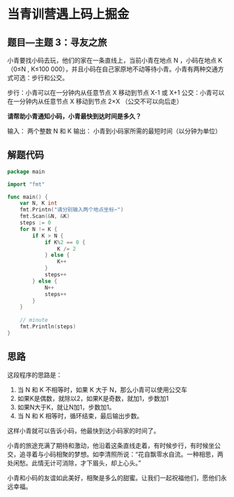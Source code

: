 
# 当青训营遇上码上掘金



## 题目—主题 3：寻友之旅

小青要找小码去玩，他们的家在一条直线上，当前小青在地点 N ，小码在地点 K （0≤N , K≤100 000），并且小码在自己家原地不动等待小青。小青有两种交通方式可选：步行和公交。

 步行：小青可以在一分钟内从任意节点 X 移动到节点 X-1 或 X+1
 公交：小青可以在一分钟内从任意节点 X 移动到节点 2×X （公交不可以向后走）



**请帮助小青通知小码，小青最快到达时间是多久？**

 输入： 两个整数 N 和 K
 输出： 小青到小码家所需的最短时间（以分钟为单位）



## 解题代码

```go
package main

import "fmt"

func main() {
    var N, K int
    fmt.Printn("请分别输入两个地点坐标~")
    fmt.Scan(&N, &K)
    steps := 0
    for N != K {
        if K > N {
            if K%2 == 0 {
                K /= 2
            } else {
                K++
            }
            steps++
        } else {
            N++
            steps++
        }
    }
    
    // minute
    fmt.Println(steps)
}
```



## 思路

这段程序的思路是：

1. 当 N 和 K 不相等时，如果 K 大于 N，那么小青可以使用公交车
2. 如果K是偶数，就除以2，如果K是奇数，就加1，步数加1
3. 如果N大于K，就让N加1，步数加1。
4. 当 N 和 K 相等时，循环结束，最后输出步数。

这样小青就可以告诉小码，他最快到达小码家的时间了。

小青的旅途充满了期待和激动，他沿着这条直线走着，有时候步行，有时候坐公交，追寻着与小码相聚的梦想。如李清照所说：“花自飘零水自流。一种相思，两处闲愁。此情无计可消除，才下眉头，却上心头。”

小青和小码的友谊如此美好，相聚是多么的甜蜜。让我们一起祝福他们，愿他们永远幸福。
